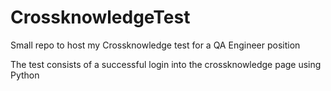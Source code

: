 # CrossknowledgeTest
Small repo to host my Crossknowledge test for a QA Engineer position

The test consists of a successful login into the crossknowledge page using Python

